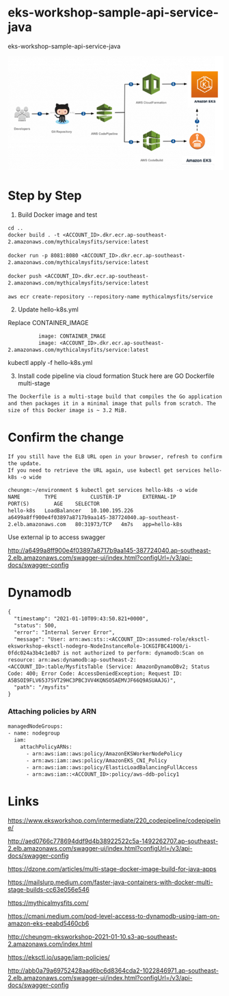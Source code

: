 # eks-workshop-sample-api-service-java
eks-workshop-sample-api-service-java

![Architecture Diagram](https://github.com/mxcheung/eks-workshop-sample-api-service-java/blob/main/eks.png)

# Step by Step

1.  Build Docker image and test

```
cd ..
docker build . -t <ACCOUNT_ID>.dkr.ecr.ap-southeast-2.amazonaws.com/mythicalmysfits/service:latest

docker run -p 8081:8080 <ACCOUNT_ID>.dkr.ecr.ap-southeast-2.amazonaws.com/mythicalmysfits/service:latest

docker push <ACCOUNT_ID>.dkr.ecr.ap-southeast-2.amazonaws.com/mythicalmysfits/service:latest

aws ecr create-repository --repository-name mythicalmysfits/service
```
2. Update hello-k8s.yml

Replace CONTAINER_IMAGE

```
          image: CONTAINER_IMAGE
          image: <ACCOUNT_ID>.dkr.ecr.ap-southeast-2.amazonaws.com/mythicalmysfits/service:latest
```

kubectl apply -f hello-k8s.yml

3. Install code pipeline via cloud formation
Stuck here are GO Dockerfile multi-stage

```
The Dockerfile is a multi-stage build that compiles the Go application and then packages it in a minimal image that pulls from scratch. The size of this Docker image is ~ 3.2 MiB.
```

# Confirm the change

```
If you still have the ELB URL open in your browser, refresh to confirm the update. 
If you need to retrieve the URL again, use kubectl get services hello-k8s -o wide
```

```
cheungm:~/environment $ kubectl get services hello-k8s -o wide
NAME        TYPE           CLUSTER-IP       EXTERNAL-IP                                                                   PORT(S)        AGE    SELECTOR
hello-k8s   LoadBalancer   10.100.195.226   a6499a8ff900e4f03897a8717b9aa145-387724040.ap-southeast-2.elb.amazonaws.com   80:31973/TCP   4m7s   app=hello-k8s
```
Use external ip to access swagger

http://a6499a8ff900e4f03897a8717b9aa145-387724040.ap-southeast-2.elb.amazonaws.com/swagger-ui/index.html?configUrl=/v3/api-docs/swagger-config


# Dynamodb

```
{
  "timestamp": "2021-01-10T09:43:50.821+0000",
  "status": 500,
  "error": "Internal Server Error",
  "message": "User: arn:aws:sts::<ACCOUNT_ID>:assumed-role/eksctl-eksworkshop-eksctl-nodegro-NodeInstanceRole-1CKGIFBC410Q0/i-0fdc024a3b4c1e8b7 is not authorized to perform: dynamodb:Scan on resource: arn:aws:dynamodb:ap-southeast-2:<ACCOUNT_ID>:table/MysfitsTable (Service: AmazonDynamoDBv2; Status Code: 400; Error Code: AccessDeniedException; Request ID: A5BSOI9FLV6537SVT29HC3PBC3VV4KQNSO5AEMVJF66Q9ASUAAJG)",
  "path": "/mysfits"
}
```

### Attaching policies by ARN

```
managedNodeGroups:
- name: nodegroup
  iam:
    attachPolicyARNs:
      - arn:aws:iam::aws:policy/AmazonEKSWorkerNodePolicy
      - arn:aws:iam::aws:policy/AmazonEKS_CNI_Policy
      - arn:aws:iam::aws:policy/ElasticLoadBalancingFullAccess
      - arn:aws:iam::<ACCOUNT_ID>:policy/aws-ddb-policy1
```
        
# Links

https://www.eksworkshop.com/intermediate/220_codepipeline/codepipeline/


http://aed0766c778694ddf9d4b38922522c5a-1492262707.ap-southeast-2.elb.amazonaws.com/swagger-ui/index.html?configUrl=/v3/api-docs/swagger-config

https://dzone.com/articles/multi-stage-docker-image-build-for-java-apps

https://mailslurp.medium.com/faster-java-containers-with-docker-multi-stage-builds-cc63e056e546

https://mythicalmysfits.com/

https://cmani.medium.com/pod-level-access-to-dynamodb-using-iam-on-amazon-eks-eeabd5460cb6

http://cheungm-eksworkshop-2021-01-10.s3-ap-southeast-2.amazonaws.com/index.html

https://eksctl.io/usage/iam-policies/

http://abb0a79a69752428aad6bc6d8364cda2-1022846971.ap-southeast-2.elb.amazonaws.com/swagger-ui/index.html?configUrl=/v3/api-docs/swagger-config
